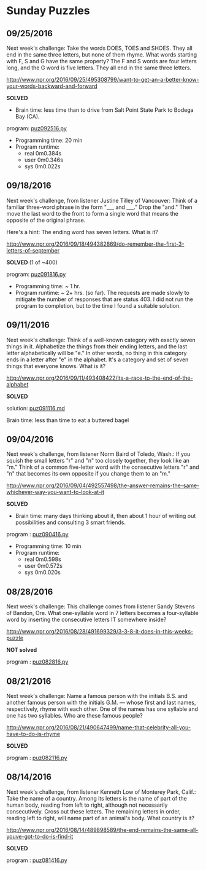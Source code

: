 # Sunday Puzzles

## 09/25/2016

Next week's challenge: Take the words DOES, TOES and SHOES. They all end in the same three letters, but none of them rhyme. What words starting with F, S and G have the same property? The F and S words are four letters long, and the G word is five letters. They all end in the same three letters.

http://www.npr.org/2016/09/25/495308799/want-to-get-an-a-better-know-your-words-backward-and-forward

**SOLVED**

* Brain time: less time than to drive from Salt Point State Park to Bodega Bay (CA).

program: [puz092516.py](puz092516.py)
* Programming time: 20 min
* Program runtime:
  - real	0m0.384s
  - user	0m0.346s
  - sys	0m0.022s


## 09/18/2016

Next week's challenge, from listener Justine Tilley of Vancouver: Think of a familiar three-word phrase in the form "___ and ___." Drop the "and." Then move the last word to the front to form a single word that means the opposite of the original phrase.

Here's a hint: The ending word has seven letters. What is it?

http://www.npr.org/2016/09/18/494382869/do-remember-the-first-3-letters-of-september

**SOLVED** (1 of ~400)

program: [puz091816.py](puz091816.py)
* Programming time: ~ 1 hr.
* Program runtime: ~ 2+ hrs. (so far). The requests are made slowly to mitigate the number of responses that are status 403. I did not run the program to completion, but to the time I found a suitable solution.

## 09/11/2016

Next week's challenge: Think of a well-known category with exactly seven things in it. Alphabetize the things from their ending letters, and the last letter alphabetically will be "e." In other words, no thing in this category ends in a letter after "e" in the alphabet. It's a category and set of seven things that everyone knows. What is it?

http://www.npr.org/2016/09/11/493408422/its-a-race-to-the-end-of-the-alphabet

**SOLVED**

solution: [puz091116.md](puz091116.md)

Brain time: less than time to eat a buttered bagel


## 09/04/2016

Next week's challenge, from listener Norm Baird of Toledo, Wash.: If you squish the small letters "r" and "n" too closely together, they look like an "m." Think of a common five-letter word with the consecutive letters "r" and "n" that becomes its own opposite if you change them to an "m."

http://www.npr.org/2016/09/04/492557498/the-answer-remains-the-same-whichever-way-you-want-to-look-at-it

**SOLVED**

* Brain time: many days thinking about it, then about 1 hour of writing out possibilities and consulting 3 smart friends.

program : [puz090416.py](puz090416.py)
* Programming time: 10 min
* Program runtime: 
  - real	0m0.598s
  - user	0m0.572s
  - sys		0m0.020s

## 08/28/2016

Next week's challenge: This challenge comes from listener Sandy Stevens of Bandon, Ore. What one-syllable word in 7 letters becomes a four-syllable word by inserting the consecutive letters IT somewhere inside?

http://www.npr.org/2016/08/28/491699329/3-3-8-it-does-in-this-weeks-puzzle

**NOT solved**

program : [puz082816.py](puz082816.py)

## 08/21/2016

Next week's challenge: Name a famous person with the initials B.S. and another famous person with the initials G.M. — whose first and last names, respectively, rhyme with each other. One of the names has one syllable and one has two syllables. Who are these famous people?

http://www.npr.org/2016/08/21/490647499/name-that-celebrity-all-you-have-to-do-is-rhyme

**SOLVED**

program : [puz082116.py](puz082116.py)

## 08/14/2016

Next week's challenge, from listener Kenneth Low of Monterey Park, Calif.: Take the name of a country. Among its letters is the name of part of the human body, reading from left to right, although not necessarily consecutively. Cross out these letters. The remaining letters in order, reading left to right, will name part of an animal's body. What country is it?

http://www.npr.org/2016/08/14/489898589/the-end-remains-the-same-all-youve-got-to-do-is-find-it

**SOLVED**

program : [puz081416.py](puz081416.py)